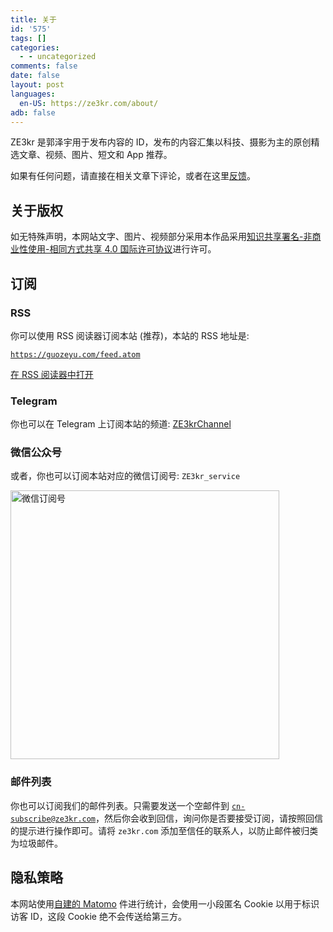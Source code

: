 ```yaml
---
title: 关于
id: '575'
tags: []
categories:
  - - uncategorized
comments: false
date: false
layout: post
languages:
  en-US: https://ze3kr.com/about/
adb: false
---
```


ZE3kr 是郭泽宇用于发布内容的 ID，发布的内容汇集以科技、摄影为主的原创精选文章、视频、图片、短文和 App 推荐。

如果有任何问题，请直接在相关文章下评论，或者在这里[反馈](https://github.com/ZE3kr/guozeyu.com/issues)。

## 关于版权

如无特殊声明，本网站文字、图片、视频部分采用本作品采用[知识共享署名-非商业性使用-相同方式共享 4.0 国际许可协议](https://creativecommons.org/licenses/by-nc-sa/4.0/)进行许可。

## 订阅

### RSS

你可以使用 RSS 阅读器订阅本站 (推荐)，本站的 RSS 地址是:

[`https://guozeyu.com/feed.atom`](https://guozeyu.com/feed.atom)

[在 RSS 阅读器中打开](feed://guozeyu.com/feed.atom)

### Telegram

你也可以在 Telegram 上订阅本站的频道: [ZE3krChannel](https://t.me/ZE3krChannel)

### 微信公众号

或者，你也可以订阅本站对应的微信订阅号: `ZE3kr_service`

<img src="https://cdn.ze3kr.com/6T-behmofKYLsxlrK0l_MQ/5e3d710c-ad7a-4992-d98a-1ae0dedc1901/extra" alt="微信订阅号" width="430" height="430"/>

### 邮件列表

你也可以订阅我们的邮件列表。只需要发送一个空邮件到 [`cn-subscribe@ze3kr.com`](mailto:cn-subscribe@ze3kr.com)，然后你会收到回信，询问你是否要接受订阅，请按照回信的提示进行操作即可。请将 `ze3kr.com` 添加至信任的联系人，以防止邮件被归类为垃圾邮件。

## 隐私策略

本网站使用[自建的 Matomo](https://guozeyu.com/2016/01/piwik-wordpress/) 件进行统计，会使用一小段匿名 Cookie 以用于标识访客 ID，这段 Cookie 绝不会传送给第三方。
